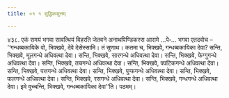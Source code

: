 ```yaml
---
title: ०१ १ सुद्धिकसुत्तम्

---
```


४३८. एकं समयं भगवा सावत्थियं विहरति जेतवने अनाथपिण्डिकस्स आरामे …पे॰… भगवा एतदवोच – ‘‘गन्धब्बकायिके वो, भिक्खवे, देवे देसेस्सामि। तं सुणाथ। कतमा च, भिक्खवे, गन्धब्बकायिका देवा? सन्ति, भिक्खवे, मूलगन्धे अधिवत्था देवा। सन्ति, भिक्खवे, सारगन्धे अधिवत्था देवा। सन्ति, भिक्खवे, फेग्गुगन्धे अधिवत्था देवा। सन्ति, भिक्खवे, तचगन्धे अधिवत्था देवा। सन्ति, भिक्खवे, पपटिकगन्धे अधिवत्था देवा। सन्ति, भिक्खवे, पत्तगन्धे अधिवत्था देवा। सन्ति, भिक्खवे, पुप्फगन्धे अधिवत्था देवा। सन्ति, भिक्खवे, फलगन्धे अधिवत्था देवा। सन्ति, भिक्खवे, रसगन्धे अधिवत्था देवा। सन्ति, भिक्खवे, गन्धगन्धे अधिवत्था देवा। इमे वुच्चन्ति, भिक्खवे, गन्धब्बकायिका देवा’’ति। पठमम्।  

